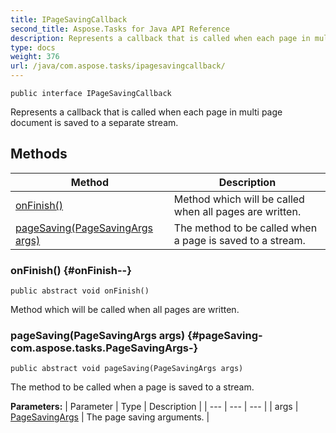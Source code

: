 ```yaml
---
title: IPageSavingCallback
second_title: Aspose.Tasks for Java API Reference
description: Represents a callback that is called when each page in multi page document is saved to a separate stream.
type: docs
weight: 376
url: /java/com.aspose.tasks/ipagesavingcallback/
---
```

```
public interface IPageSavingCallback
```

Represents a callback that is called when each page in multi page document is saved to a separate stream.
## Methods

| Method | Description |
| --- | --- |
| [onFinish()](#onFinish--) | Method which will be called when all pages are written. |
| [pageSaving(PageSavingArgs args)](#pageSaving-com.aspose.tasks.PageSavingArgs-) | The method to be called when a page is saved to a stream. |
### onFinish() {#onFinish--}
```
public abstract void onFinish()
```


Method which will be called when all pages are written.

### pageSaving(PageSavingArgs args) {#pageSaving-com.aspose.tasks.PageSavingArgs-}
```
public abstract void pageSaving(PageSavingArgs args)
```


The method to be called when a page is saved to a stream.

**Parameters:**
| Parameter | Type | Description |
| --- | --- | --- |
| args | [PageSavingArgs](../../com.aspose.tasks/pagesavingargs) | The page saving arguments. |

